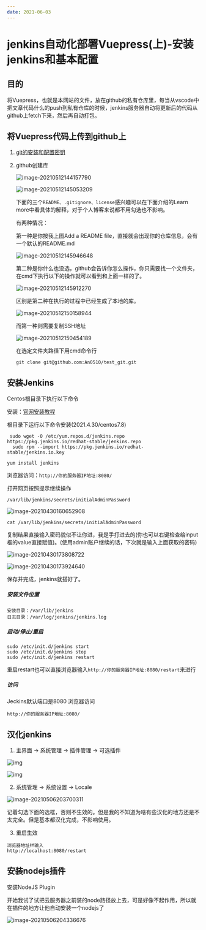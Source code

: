 ```yaml
---
date: 2021-06-03
---
```


# jenkins自动化部署Vuepress(上)-安装jenkins和基本配置

## 目的

将Vuepress，也就是本网站的文件，放在github的私有仓库里，每当从vscode中把文章代码什么的push到私有仓库的时候，jenkins服务器自动将更新后的代码从github上fetch下来，然后再自动打包。

## 将Vuepress代码上传到github上

1. [git的安装和配置密钥](https://blog.csdn.net/huangqqdy/article/details/83032408)

2. github创建库 

   ![image-20210512144157790](https://typora-an.oss-cn-hangzhou.aliyuncs.com/前端/image-20210512144157790.png)

   ![image-20210512145053209](https://typora-an.oss-cn-hangzhou.aliyuncs.com/前端/image-20210512145053209.png)

   

   下面的三个`README、.gitignore、license`感兴趣可以在下面介绍的Learn more中看具体的解释，对于个人博客来说都不用勾选也不影响。

   有两种情况：

   第一种是你按我上图Add a README file，直接就会出现你的仓库信息，会有一个默认的README.md

   ![image-20210512145946648](https://typora-an.oss-cn-hangzhou.aliyuncs.com/前端/image-20210512145946648.png)

   第二种是你什么也没选，github会告诉你怎么操作，你只需要找一个文件夹，在cmd下执行以下的操作就可以看到和上面一样的了。

   ![image-20210512145912270](https://typora-an.oss-cn-hangzhou.aliyuncs.com/前端/image-20210512145912270.png)

   区别是第二种在执行的过程中已经生成了本地的库。

   ![image-20210512150158944](https://typora-an.oss-cn-hangzhou.aliyuncs.com/前端/image-20210512150158944.png)

   而第一种则需要复制SSH地址

   ![image-20210512150454189](https://typora-an.oss-cn-hangzhou.aliyuncs.com/前端/image-20210512150454189.png)

   在选定文件夹路径下用cmd命令行

   ```
   git clone git@github.com:An0510/test_git.git
   ```

## 安装Jenkins

Centos根目录下执行以下命令

安装：[官网安装教程](https://pkg.jenkins.io/redhat-stable/)

根目录下运行以下命令安装(2021.4.30/centos7.8)

```
 sudo wget -O /etc/yum.repos.d/jenkins.repo https://pkg.jenkins.io/redhat-stable/jenkins.repo
  sudo rpm --import https://pkg.jenkins.io/redhat-stable/jenkins.io.key
```

```
yum install jenkins
```

浏览器访问：`http://你的服务器IP地址:8080/`

打开网页按照提示继续操作

`/var/lib/jenkins/secrets/initialAdminPassword`

![image-20210430160652908](https://typora-an.oss-cn-hangzhou.aliyuncs.com/前端/image-20210430160652908.png)

```
cat /var/lib/jenkins/secrets/initialAdminPassword
```

复制结果直接输入密码貌似不让你进，我是手打进去的(你也可以右键检查给input框的value直接赋值)。(使用admin账户继续的话，下次就是输入上面获取的密码)

![image-20210430173808722](https://typora-an.oss-cn-hangzhou.aliyuncs.com/前端/image-20210430173808722.png)

![image-20210430173924640](https://typora-an.oss-cn-hangzhou.aliyuncs.com/前端/image-20210430173924640.png)

保存并完成，jenkins就搭好了。

##### 安装文件位置

```
安装目录：/var/lib/jenkins
日志目录：/var/log/jenkins/jenkins.log
```

##### 启动/停止/重启

```
sudo /etc/init.d/jenkins start
sudo /etc/init.d/jenkins stop
sudo /etc/init.d/jenkins restart 
```

重启restart也可以直接浏览器输入`http://你的服务器IP地址:8080/restart`来进行

##### 访问

Jeckins默认端口是8080 浏览器访问

```
http://你的服务器IP地址:8080/
```



## 汉化jenkins

1. 主界面 -> 系统管理 -> 插件管理 -> 可选插件 

![img](https://typora-an.oss-cn-hangzhou.aliyuncs.com/前端/817863-20191013023933669-399525050.png)

![img](https://typora-an.oss-cn-hangzhou.aliyuncs.com/前端/817863-20191013024238739-885010179.png)

2. 系统管理 -> 系统设置 -> Locale

![image-20210506203700311](https://typora-an.oss-cn-hangzhou.aliyuncs.com/前端/image-20210506203700311.png)

记着勾选下面的选框，否则不生效的。但是我的不知道为啥有些汉化的地方还是不太完全。但是基本都汉化完成，不影响使用。

3. 重启生效

```
浏览器地址栏输入
http://localhost:8080/restart
```

## 安装nodejs插件

安装NodeJS Plugin

开始我试了试把云服务器之前装的node路径放上去，可是好像不起作用，所以就在插件的地方让他自动安装一个nodejs了

![image-20210506204336676](https://typora-an.oss-cn-hangzhou.aliyuncs.com/前端/image-20210506204336676.png)

